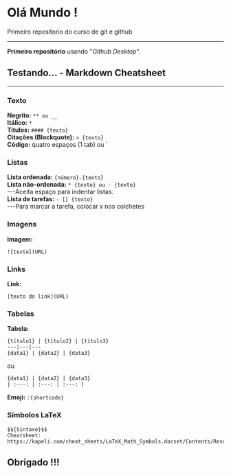 # Olá Mundo !


 Primeiro repositorio do curso de git e github
***
**Primeiro repositório** usando "*Github Desktop*".

## Testando... - Markdown Cheatsheet

---

### Texto

**Negrito:** ``** ou __``  
**Itálico:** `*`  
**Títulos:** `#### {texto}`  
**Citações (Blockquote):** `> {texto}`  
**Código:** quatro espaços (1 tab) ou `

### Listas

**Lista ordenada:** ``{número}.{texto}``  
**Lista não-ordenada:** ``* {texto} ou - {texto}``  
---Aceita espaço para indentar listas.  
**Lista de tarefas:** ``- [] {texto}``  
---Para marcar a tarefa, colocar x nos colchetes  

### Imagens

**Imagem:**  

    ![texto](URL)

### Links

**Link:**  

    [texto do link](URL)

### Tabelas

**Tabela:**  

    {título1} | {título2} | {título3}  
    ---|---|---  
    {data1} | {data2} | {data3}  

ou

    {data1} | {data2} | {data3}
    | :---: | :---: | :---: |

**Emoji:** `:{shortcode}`  

### Símbolos LaTeX

    $${Sintaxe}$$  
    Cheatsheet: https://kapeli.com/cheat_sheets/LaTeX_Math_Symbols.docset/Contents/Resources/Documents/index

## Obrigado !!!